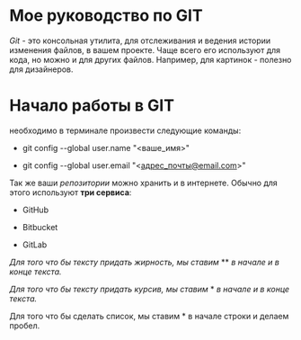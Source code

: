 # Мое руководство по **GIT**

*Git* - это консольная утилита, для отслеживания и ведения истории изменения файлов, в вашем проекте. Чаще всего его используют для кода, но можно и для других файлов. Например, для картинок - полезно для дизайнеров.

# Начало работы в GIT
 необходимо в терминале произвести следующие команды: 

* git config --global user.name "<ваше_имя>"

* git config --global user.email "<адрес_почты@email.com>"



Так же ваши *репозитории* можно хранить и в интернете. Обычно для этого используют **три сервиса**:

* GitHub

* Bitbucket

* GitLab

*Для того что бы тексту придать жирность, мы ставим* ** *в начале и в конце текста.*

*Для того что бы тексту придать курсив, мы ставим* * *в начале и в конце текста.*

Для того что бы сделать список, мы ставим * в начале строки и делаем пробел.
